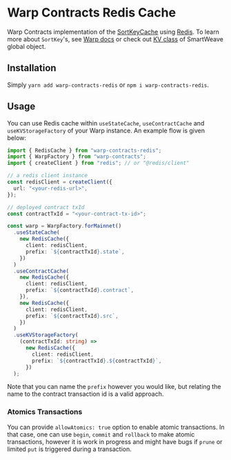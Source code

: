 # Warp Contracts Redis Cache

Warp Contracts implementation of the [SortKeyCache](https://github.com/warp-contracts/warp/blob/main/src/cache/SortKeyCache.ts) using [Redis](https://redis.io/). To learn more about `SortKey`'s, see [Warp docs](https://academy.warp.cc/docs/sdk/advanced/bundled-interaction#how-it-works) or check out [KV class](https://github.com/warp-contracts/warp/blob/main/src/legacy/smartweave-global.ts#L260) of SmartWeave global object.

## Installation

Simply `yarn add warp-contracts-redis` or `npm i warp-contracts-redis`.

## Usage

You can use Redis cache within `useStateCache`, `useContractCache` and `useKVStorageFactory` of your Warp instance. An example flow is given below:

```ts
import { RedisCache } from "warp-contracts-redis";
import { WarpFactory } from "warp-contracts";
import { createClient } from "redis"; // or "@redis/client"

// a redis client instance
const redisClient = createClient({
  url: "<your-redis-url>",
});

// deployed contract txId
const contractTxId = "<your-contract-tx-id>";

const warp = WarpFactory.forMainnet()
  .useStateCache(
    new RedisCache({
      client: redisClient,
      prefix: `${contractTxId}.state`,
    })
  )
  .useContractCache(
    new RedisCache({
      client: redisClient,
      prefix: `${contractTxId}.contract`,
    }),
    new RedisCache({
      client: redisClient,
      prefix: `${contractTxId}.src`,
    })
  )
  .useKVStorageFactory(
    (contractTxId: string) =>
      new RedisCache({
        client: redisClient,
        prefix: `${contractTxId}.${contractTxId}`,
      })
  );
```

Note that you can name the `prefix` however you would like, but relating the name to the contract transaction id is a valid approach.

### Atomics Transactions

You can provide `allowAtomics: true` option to enable atomic transactions. In that case, one can use `begin`, `commit` and `rollback` to make atomic transactions, however it is work in progress and might have bugs if `prune` or limited `put` is triggered during a transaction.
